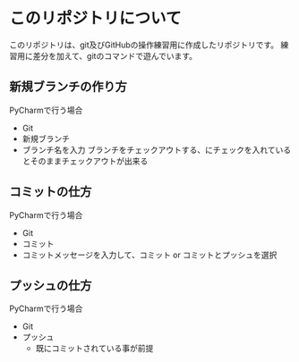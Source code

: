 # このリポジトリについて

このリポジトリは、git及びGitHubの操作練習用に作成したリポジトリです。
練習用に差分を加えて、gitのコマンドで遊んでいます。

## 新規ブランチの作り方

PyCharmで行う場合
- Git
- 新規ブランチ
- ブランチ名を入力
ブランチをチェックアウトする、にチェックを入れているとそのままチェックアウトが出来る

## コミットの仕方

PyCharmで行う場合
- Git
- コミット
- コミットメッセージを入力して、コミット or コミットとプッシュを選択

## プッシュの仕方

PyCharmで行う場合
- Git
- プッシュ
  - 既にコミットされている事が前提
